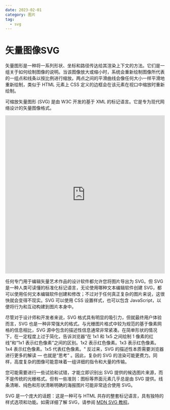 ```yaml
---
date: 2023-02-01
category: 图片
tag:
  - svg
---
```


# 矢量图像SVG

矢量图形是一种将一系列形状、坐标和路径传达给其渲染上下文的方法。它们是一组关于如何绘制图像的说明。当该图像放大或缩小时，系统会重新绘制图像所代表的一组点和线条以按比例进行缩放。两点之间的平滑曲线会像任何大小一样平滑地重新绘制，类似于 HTML 元素上 CSS 定义的边框会在该元素在视口中缩放时重新绘制。

可缩放矢量图形 (SVG) 是由 W3C 开发的基于 XML 的标记语言。它是专为现代网络设计的矢量图像格式。

<iframe allow="camera; clipboard-read; clipboard-write; encrypted-media; geolocation; microphone; midi;" loading="lazy" src="https://codepen.io/web-dot-dev/embed/WNKorKN?height=500&amp;theme-id=light&amp;default-tab=html%2Cresult&amp;editable=true" data-darkreader-inline-border-top="" data-darkreader-inline-border-right="" data-darkreader-inline-border-bottom="" data-darkreader-inline-border-left="" data-title="Codepen 上 web-dot-dev 的 Pen WNKorKN" style="color-scheme: initial; box-sizing: inherit; border: 0px; height: 500px; width: 100%; --darkreader-inline-border-top: 0px; --darkreader-inline-border-right: 0px; --darkreader-inline-border-bottom: 0px; --darkreader-inline-border-left: 0px;"></iframe>

任何专门用于编辑矢量艺术作品的设计软件都允许您将图片导出为 SVG。但 SVG 是一种人类可读懂的标准化标记语言，无论使用哪种文本编辑软件创建 SVG，都可以使用任何文本编辑软件创建和修改；不过对于任何真正复杂的图片来说，这很快就会变得不现实。SVG 可以使用 CSS 设置样式，也可以包含 JavaScript，以便将行为和互动构建到图片本身中。

尽管对于设计师和开发者来说，SVG 格式具有明显的吸引力，但就最终用户体验而言，SVG 也是一种非常强大的格式。与光栅图片格式中较为规范的基于像素网格的信息相比，SVG 源中包含的描述性信息通常非常紧凑。在简单形状的情况下，在一定程度上过于简化，告诉浏览器“在 1x1 和 1x5 之间绘制 1 像素的红线”和“1x1 表示红色像素”之间的区别。1x2 表示红色像素。1x3 表示红色像素。1x4 表示红色像素。1x5 代表红色像素。" 反过来，SVG 的描述性本质需要浏览器进行更多的解读 — 也就是“思考” 。因此，复杂的 SVG 的渲染可能更费力。同样，高度复杂的图像可能意味着一组详细的指令和大量的传输。

您可能需要进行一些试验和试错，才能立即识别出 SVG 提供的候选图片来源，而不是传统的光栅格式。但有一些准则：图标等界面元素几乎总是由 SVG 提供。线条清晰、纯色和形状清晰明确的海报图片可能非常适合使用 SVG。

SVG 是一个庞大的话题：这是一种可与 HTML 共存的整套标记语言，具有独特的样式选项和功能。如需详细了解 SVG，请参阅 [MDN SVG 教程](https://developer.mozilla.org/docs/Web/SVG/Tutorial/Introduction)。